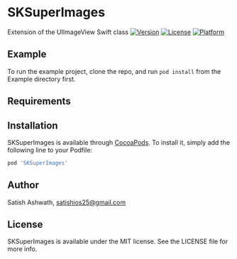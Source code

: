 # SKSuperImages

Extension of the UIImageView Swift class
[![Version](https://img.shields.io/cocoapods/v/SKSuperImages.svg?style=flat)](https://cocoapods.org/pods/SKSuperImages)
[![License](https://img.shields.io/cocoapods/l/SKSuperImages.svg?style=flat)](https://cocoapods.org/pods/SKSuperImages)
[![Platform](https://img.shields.io/cocoapods/p/SKSuperImages.svg?style=flat)](https://cocoapods.org/pods/SKSuperImages)

## Example

To run the example project, clone the repo, and run `pod install` from the Example directory first.

## Requirements

## Installation

SKSuperImages is available through [CocoaPods](https://cocoapods.org). To install
it, simply add the following line to your Podfile:

```ruby
pod 'SKSuperImages'
```

## Author

Satish Ashwath, satishios25@gmail.com

## License

SKSuperImages is available under the MIT license. See the LICENSE file for more info.

